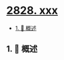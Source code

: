 # [2828. xxx](https://github.com/Tdahuyou/TNotes.leetcode/tree/main/notes/2828.%20xxx)

<!-- region:toc -->

- [1. 📝 概述](#1--概述)

<!-- endregion:toc -->

## 1. 📝 概述

